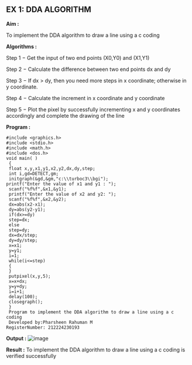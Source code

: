 ## EX 1: DDA ALGORITHM 

**Aim :**

To  implement the DDA algorithm to draw a line using a c coding

**Algorithms :**

Step 1 − Get the input of two end points (X0,Y0) and (X1,Y1)

Step 2 − Calculate the difference between two end points dx and  dy 

Step 3 − If dx > dy, then you need more steps in x coordinate; otherwise in y coordinate.

Step 4 − Calculate the increment in x coordinate and y coordinate

Step 5 − Plot the pixel by successfully incrementing x and y coordinates accordingly and complete the drawing of the line

**Program :**

~~~
#include <graphics.h>
#include <stdio.h>
#include <math.h>
#include <dos.h>
void main( )
 {
 float x,y,x1,y1,x2,y2,dx,dy,step;
 int i,gd=DETECT,gm;
 initgraph(&gd,&gm,"c:\\turboc3\\bgi");
printf("Enter the value of x1 and y1 : ");
 scanf("%f%f",&x1,&y1);
 printf("Enter the value of x2 and y2: ");
 scanf("%f%f",&x2,&y2);
 dx=abs(x2-x1);
 dy=abs(y2-y1);
 if(dx>=dy)
 step=dx;
 else
 step=dy;
 dx=dx/step;
 dy=dy/step;
 x=x1;
 y=y1;
 i=1;
 while(i<=step)
 {
 }
 putpixel(x,y,5);
 x=x+dx;
 y=y+dy;
 i=i+1;
 delay(100);
 closegraph();
 }
 Program to implement the DDA algorithm to draw a line using a c coding
 Developed by:Pharsheen Rahuman M 
RegisterNumber: 212224230193
~~~

**Output :**
![image](https://github.com/user-attachments/assets/f4516e79-8de1-4176-959f-478ac332beab)


**Result :**
 To implement the DDA algorithm to draw a line using a c coding is verified
 successfully
